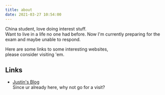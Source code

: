 ```yaml
---
title: about
date: 2021-03-27 10:54:00
---
```


China student, love doing interest stuff.   
Want to live in a life no one had before.
Now I'm currently preparing for the exam and maybe unable to respond.  

Here are some links to some interesting websites,  
please consider visiting 'em.

## Links

* [Justin's Blog](https://justin.education)  
  Since ur already here, why not go for a visit?
  
